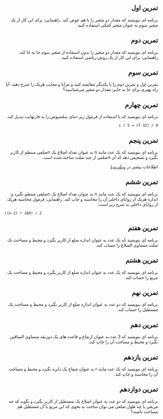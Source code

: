 <div dir="rtl">

## تمرین اول

برنامه ای بنویسید که مقدار دو متغیر را با هم عوض کند. راهنمایی: برای این کار از یک متغیر سوم به عنوان متغیر کمکی استفاده کنید.

## تمرین دوم

برنامه ای بنویسید که مقدار دو متغیر را بدون استفاده از متغیر سوم جا به جا کند. راهنمایی: برای این کار از یک روش ریاضی استفاده کنید.

## تمرین سوم

تمرین اول و تمرین دوم را با یکدیگر مقایسه کنید و مزایا و معایب هریک را شرح دهید. آیا راه بهتری برای جا به جایی مقدار دو متغیر می‌شناسید؟

## تمرین چهارم

برنامه ای بنویسید که با استفاده از فرمول زیر دمای سلسیوس را به فارنهایت تبدیل کند.

<div dir="lte">

`c / 5 = (f-32) / 9`

</div>

## تمرین پنجم

برنامه ای بنویسید که یک عدد مانند n به عنوان تعداد اضلاع یک nضلعی منتظم از کاربر بگیرد و تشخیص دهد که آن nضلعی از چند مثلث ساخته شده است.

اطلاعات بیشتر در [ویکی‌پدیا](https://fa.wikipedia.org/wiki/%DA%86%D9%86%D8%AF%D8%B6%D9%84%D8%B9%DB%8C_%D9%85%D9%86%D8%AA%D8%B8%D9%85)

## تمرین ششم

برنامه ای بنویسید که یک عدد مانند n به عنوان تعداد اضلاع یک nضلعی منتظم بگیرد و اندازه هریک از زوایای داخلی آن را محاسبه و چاپ کند. راهنمایی: فرمول محاسبه هریک از زوایای داخلی به شرح زیر است:

<div dir="ltr">
  
`((n-2) * 180) / 2`

</div>

## تمرین هفتم

برنامه ای بنویسید که یک عدد به عنوان اندازه ضلع از کاربر بگیرد و محیط و مساحت یک مثلث متساوی الضلاع را حساب کند.

## تمرین هشتم

برنامه ای بنویسید که یک عدد به عنوان اندازه ضلع از کاربر بگیرد و محیط و مساحت یک مربع را حساب کند.

## تمرین نهم

برنامه ای بنویسید که دو عدد به عنوان اندازه ضلع از کاربر بگیرد و محیط و مساحت یک مستطیل را حساب کند.

## تمرین دهم

برنامه ای بنویسید که 3 عدد به عنوان ارتفاع و قاعده های یک ذوزنقه متساوی الساقین بگیرد و محیط و مساحت آن را چاپ کند.

## تمرین یازدهم

برنامه ای بنویسید که یک عدد مانند r به عنوان شعاع یک دایره بگیرد و محیط و مساحت آن را محاسبه و چاپ کند.

## تمرین دوازدهم

برنامه ای بنویسید که دو عدد به عنوان اضلاع یک مستطیل از کاربر بگیرد و بگوید که چه مربعی با چه طول ضلعی می توان ساخت به نحوی که این مربع با آن مستطیل هم مساحت باشند؟

</div>
